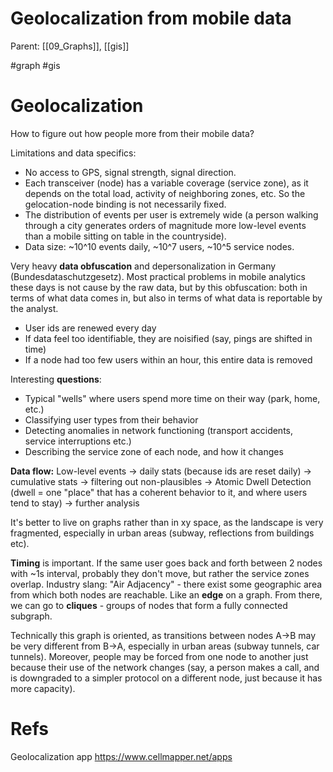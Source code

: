 # Geolocalization from mobile data

Parent: [[09_Graphs]], [[gis]]

#graph #gis


# Geolocalization

How to figure out how people more from their mobile data?

Limitations and data specifics:
* No access to GPS, signal strength, signal direction.
* Each transceiver (node) has a variable coverage (service zone), as it depends on the total load, activity of neighboring zones, etc. So the gelocation-node binding is not necessarily fixed.
* The distribution of events per user is extremely wide (a person walking through a city generates orders of magnitude more low-level events than a mobile sitting on table in the countryside).
* Data size: ~10^10 events daily, ~10^7 users, ~10^5 service nodes.

Very heavy **data obfuscation** and depersonalization in Germany (Bundesdataschutzgesetz). Most practical problems in mobile analytics these days is not cause by the raw data, but by this obfuscation: both in terms of what data comes in, but also in terms of what data is reportable by the analyst.
* User ids are renewed every day
* If data feel too identifiable, they are noisified (say, pings are shifted in time)
* If a node had too few users within an hour, this entire data is removed

Interesting **questions**:
* Typical "wells" where users spend more time on their way (park, home, etc.)
* Classifying user types from their behavior
* Detecting anomalies in network functioning (transport accidents, service interruptions etc.)
* Describing the service zone of each node, and how it changes

**Data flow:** Low-level events → daily stats (because ids are reset daily) → cumulative stats → filtering out non-plausibles → Atomic Dwell Detection (dwell = one "place" that has a coherent behavior to it, and where users tend to stay) → further analysis

It's better to live on graphs rather than in xy space, as the landscape is very fragmented, especially in urban areas (subway, reflections from buildings etc).

**Timing** is important. If the same user goes back and forth between 2 nodes with ~1s interval, probably they don't move, but rather the service zones overlap. Industry slang: "Air Adjacency" - there exist some geographic area from which both nodes are reachable. Like an **edge** on a graph. From there, we can go to **cliques** - groups of nodes that form a fully connected subgraph.

Technically this graph is oriented, as transitions between nodes A→B may be very different from B→A, especially in urban areas (subway tunnels, car tunnels). Moreover, people may be forced from one node to another just because their use of the network changes	(say, a person makes a call, and is downgraded to a simpler protocol on a different node, just because it has more capacity).

# Refs

Geolocalization app
https://www.cellmapper.net/apps